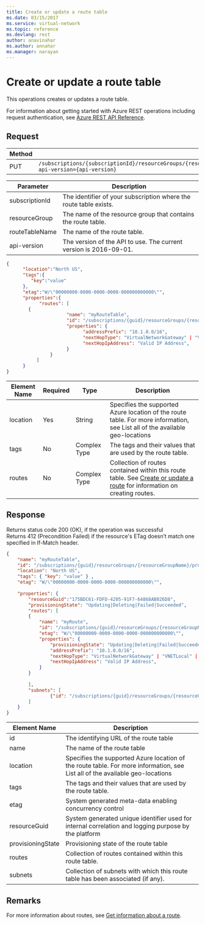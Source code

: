 ```yaml
---
title: Create or update a route table
ms.date: 03/15/2017
ms.service: virtual-network
ms.topic: reference
ms.devlang: rest
author: anavinahar 
ms.author: annahar 
ms.manager: narayan
---
```

# Create or update a route table

This operations creates or updates a route table.

For information about getting started with Azure REST operations including request authentication, see [Azure REST API Reference](../../index.md).

## Request  
 
|Method|Request URI|  
|------------|-----------------|  
|PUT|`/subscriptions/{subscriptionId}/resourceGroups/{resourceGroup}/providers/Microsoft.Network/routeTables/{routeTableName}?api-version={api-version}`|  
  
| Parameter | Description |
| --------- | ----------- |
| subscriptionId | The identifier of your subscription where the route table exists. |
| resourceGroup | The name of the resource group that contains the route table. |
| routeTableName | The name of the route table. |
| api-version | The version of the API to use. The current version is 2016-09-01. | 
 
```json  
{    
      "location":"North US",  
      "tags":{    
         "key":"value"  
      },  
      "etag":"W/\"00000000-0000-0000-0000-000000000000\"",  
      "properties":{  
            "routes": [   
   		{  
            	      "name": "myRouteTable",  
            	      "id": "/subscriptions/{guid}/resourceGroups/{resourceGroupName}/providers/Microsoft.Network/routeTables/myRouteTable/routes/myRoute",  
            	      "properties": {   
                	        "addressPrefix": "10.1.0.0/16",  
                	        "nextHopType": "VirtualNetworkGateway" | "VnetLocal"| "Internet" | "VirtualAppliance" | "None",  
                	        "nextHopIpAddress": "Valid IP Address",  
            	      }  
            	}  
           ]    
      }  
}  
```  
  
|Element Name|Required|Type|Description|  
|------------------|--------------|----------|-----------------|  
|location|Yes|String|Specifies the supported Azure location of the route table. For more information, see List all of the available geo-locations|  
|tags|No|Complex Type|The tags and their values that are used by the route table.|  
|routes|No|Complex Type|Collection of routes contained within this route table. See [Create or update a route](create-or-update-a-route.md) for information on creating routes.|  
  
## Response  
 Returns status code 200 (OK), if the operation was successful  
 Returns 412 (Precondition Failed) if the resource's ETag doesn’t match one specified in If-Match header.  
  
```json  
{  
    "name": "myRouteTable",  
    "id": "/subscriptions/{guid}/resourceGroups/{resourceGroupName}/providers/microsoft.network/routeTables/myRouteTable",  
    "location": "North US",  
    "tags": { "key": "value" } ,  
    "etag": "W/\"00000000-0000-0000-0000-000000000000\"",  
  
    "properties": {  
        "resourceGuid":"175BDC61-FDFD-4205-91F7-64868AB026D8",   
        "provisioningState": "Updating|Deleting|Failed|Succeeded",  
        "routes": [   
        {  
            "name": "myRoute",  
            "id": "/subscriptions/{guid}/resourceGroups/{resourceGroupName}/providers/Microsoft.Network/routeTables/myRouteTable/routes/myRoute",  
            "etag": "W/\"00000000-0000-0000-0000-000000000000\"",  
            "properties": {   
                "provisioningState": "Updating|Deleting|Failed|Succeeded",  
                "addressPrefix": "10.1.0.0/16",  
                "nextHopType": "VirtualNetworkGateway" | "VNETLocal" | "Internet" | "VirtualAppliance" | "Null",  
                "nextHopIpAddress": "Valid IP Address",  
            }  
        }  
  
        ],  
        "subnets": [  
                {"id": "/subscriptions/{guid}/resourceGroups/{resourceGroupName}/providers/Microsoft.Network/virtualNetworks/myvnet1/subnets/mysubnet1"}  
        ]  
    }  
}  
```  
  
|Element Name|Description|  
|------------------|-----------------|  
|id|The identifying URL of the route table|  
|name|The name of the route table|  
|location|Specifies the supported Azure location of the route table. For more information, see List all of the available geo-locations|  
|tags|The tags and their values that are used by the route table.|  
|etag|System generated meta-data enabling concurrency control|  
|resourceGuid|System generated unique identifier used for internal correlation and logging purpose by the platform|  
|provisioningState|Provisioning state of the route table|  
|routes|Collection of routes contained within this route table.|  
|subnets|Collection of subnets with which this route table has been associated (if any).|  
  
## Remarks  
 For more information about routes, see [Get information about a route](get-information-about-a-route.md).
